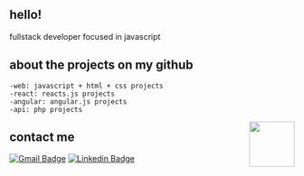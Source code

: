 ## hello!

fullstack developer focused in javascript

## about the projects on my github

```
-web: javascript + html + css projects
-react: reacts.js projects 
-angular: angular.js projects
-api: php projects
```


<img align="right" width="80" height="80" src="https://www.flaticon.com/svg/vstatic/svg/3612/3612518.svg?token=exp=1616425475~hmac=f769470d948fb8ec8bfb0c9ed1a92d92">

## contact me 

[![Gmail Badge](https://img.shields.io/badge/-Gmail-%23EA4335?style=for-the-badge&logo=gmail&logoColor=white&link=mailto:bnorbiatos@gmail.com)](mailto:bnorbiatos@gmail.com)
[![Linkedin Badge](https://img.shields.io/badge/-LinkedIn-%230077B5?style=for-the-badge&logo=linkedin&logoColor=white&link=https://www.linkedin.com/in/beatriznorbiato/)](https://www.linkedin.com/in/beatriznorbiato/)
